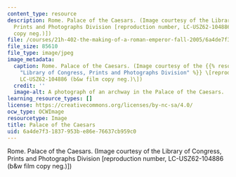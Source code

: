 ```yaml
---
content_type: resource
description: Rome. Palace of the Caesars. (Image courtesy of the Library of Congress,
  Prints and Photographs Division [reproduction number, LC-USZ62-104886 (b&w film
  copy neg.)])
file: /courses/21h-402-the-making-of-a-roman-emperor-fall-2005/6a4de7f31837953be86e76637cb959c0_21h-402f05.jpg
file_size: 85610
file_type: image/jpeg
image_metadata:
  caption: Rome. Palace of the Caesars. (Image courtesy of the {{% resource_link "cd6db7ad-fdc8-40b0-98f6-1c349ae7e18d"
    "Library of Congress, Prints and Photographs Division" %}} \[reproduction number,
    LC-USZ62-104886 (b&w film copy neg.)\])
  credit: ''
  image-alt: A photograph of an archway in the Palace of the Caesars.
learning_resource_types: []
license: https://creativecommons.org/licenses/by-nc-sa/4.0/
ocw_type: OCWImage
resourcetype: Image
title: Palace of the Caesars
uid: 6a4de7f3-1837-953b-e86e-76637cb959c0
---
```

Rome. Palace of the Caesars. (Image courtesy of the Library of Congress, Prints and Photographs Division [reproduction number, LC-USZ62-104886 (b&w film copy neg.)])